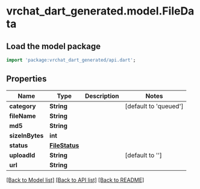 # vrchat_dart_generated.model.FileData

## Load the model package
```dart
import 'package:vrchat_dart_generated/api.dart';
```

## Properties
Name | Type | Description | Notes
------------ | ------------- | ------------- | -------------
**category** | **String** |  | [default to 'queued']
**fileName** | **String** |  | 
**md5** | **String** |  | 
**sizeInBytes** | **int** |  | 
**status** | [**FileStatus**](FileStatus.md) |  | 
**uploadId** | **String** |  | [default to '']
**url** | **String** |  | 

[[Back to Model list]](../README.md#documentation-for-models) [[Back to API list]](../README.md#documentation-for-api-endpoints) [[Back to README]](../README.md)


